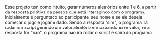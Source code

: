 
Esse projeto tem como intuito, gerar números aleatórios entre 1 e 6, a partir da resposta positiva da pessoa que está interagindo com o programa. Inicialmente é perguntado ao participante, seu nome e se ele deseja começar o jogo e jogar o dado. Sendo a resposta "sim", o programa irá rodar um script gerando um valor aleatório e mostrando esse valor, se a resposta for "não", o programa não irá rodar o script e sairá do programa
